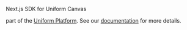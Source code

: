 Next.js SDK for Uniform Canvas

part of the [Uniform Platform](https://uniform.app). See our [documentation](https://docs.uniform.app) for more details.
